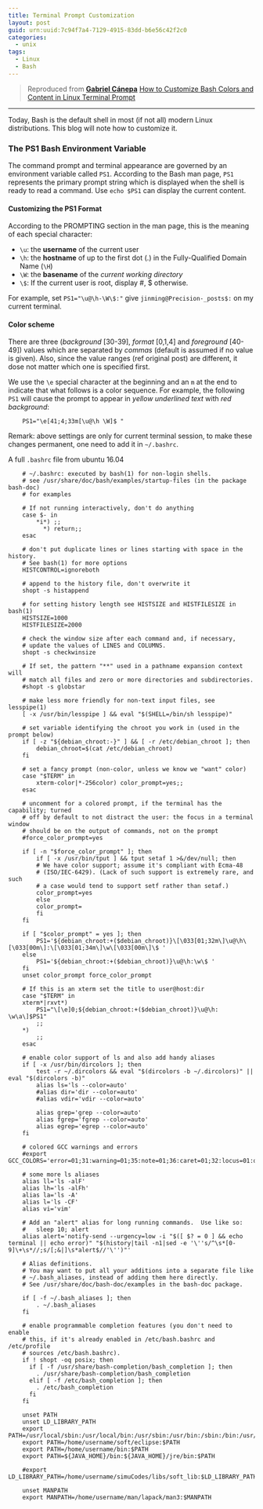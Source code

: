 ```yaml
---
title: Terminal Prompt Customization
layout: post
guid: urn:uuid:7c94f7a4-7129-4915-83dd-b6e56c42f2c0
categories:
  - unix
tags:
  - Linux
  - Bash
---
```



> Reproduced from [**Gabriel Cánepa**](http://www.tecmint.com/author/gacanepa/) [How to Customize Bash Colors and Content in Linux Terminal Prompt](http://www.tecmint.com/customize-bash-colors-terminal-prompt-linux/)


---

Today, Bash is the default shell in most (if not all) modern Linux distributions. This blog will note how to customize it.

### The PS1 Bash Environment Variable
The command prompt and terminal appearance are governed by an environment variable called `PS1`. According to the Bash man page, 
`PS1` represents the primary prompt string which is displayed when the shell is ready to read a command. Use `echo $PS1` can display 
the current content.

#### Customizing the PS1 Format
According to the PROMPTING section in the man page, this is the meaning of each special character:

- `\u`: the **username** of the current user
- `\h`: the **hostname** of up to the first dot (.) in the Fully-Qualified Domain Name (`\H`)
- `\W`: the **basename** of the *current working directory*
- `\$`: If the current user is root, display #, \$ otherwise.

For example, set `PS1="\u@\h-\W\$:"` give `jinming@Precision-_posts$:` on my current terminal.

#### Color scheme
There are three (*background* [30-39], *format* [0,1,4] and *foreground* [40-49]) values which are separated by *commas* (default is assumed
if no value is given). Also, since the value ranges (ref original post) are different, it dose not matter which one is specified 
first.

We use the `\e` special character at the beginning and an `m` at the end to indicate that what follows is a color sequence. For example, 
the following `PS1` will cause the prompt to appear in *yellow underlined text* with *red background*:

```
    PS1="\e[41;4;33m[\u@\h \W]$ "
```

Remark: above settings are only for current terminal session, to make these changes permanent, one need to add it in `~/.bashrc`.

A full `.bashrc` file from ubuntu 16.04

```
    # ~/.bashrc: executed by bash(1) for non-login shells.
    # see /usr/share/doc/bash/examples/startup-files (in the package bash-doc)
    # for examples
    
    # If not running interactively, don't do anything
    case $- in
        *i*) ;;
          *) return;;
    esac
    
    # don't put duplicate lines or lines starting with space in the history.
    # See bash(1) for more options
    HISTCONTROL=ignoreboth
    
    # append to the history file, don't overwrite it
    shopt -s histappend
    
    # for setting history length see HISTSIZE and HISTFILESIZE in bash(1)
    HISTSIZE=1000
    HISTFILESIZE=2000
    
    # check the window size after each command and, if necessary,
    # update the values of LINES and COLUMNS.
    shopt -s checkwinsize
    
    # If set, the pattern "**" used in a pathname expansion context will
    # match all files and zero or more directories and subdirectories.
    #shopt -s globstar
    
    # make less more friendly for non-text input files, see lesspipe(1)
    [ -x /usr/bin/lesspipe ] && eval "$(SHELL=/bin/sh lesspipe)"
    
    # set variable identifying the chroot you work in (used in the prompt below)
    if [ -z "${debian_chroot:-}" ] && [ -r /etc/debian_chroot ]; then
        debian_chroot=$(cat /etc/debian_chroot)
    fi
    
    # set a fancy prompt (non-color, unless we know we "want" color)
    case "$TERM" in
        xterm-color|*-256color) color_prompt=yes;;
    esac
    
    # uncomment for a colored prompt, if the terminal has the capability; turned
    # off by default to not distract the user: the focus in a terminal window
    # should be on the output of commands, not on the prompt
    #force_color_prompt=yes
    
    if [ -n "$force_color_prompt" ]; then
        if [ -x /usr/bin/tput ] && tput setaf 1 >&/dev/null; then
    	# We have color support; assume it's compliant with Ecma-48
    	# (ISO/IEC-6429). (Lack of such support is extremely rare, and such
    	# a case would tend to support setf rather than setaf.)
    	color_prompt=yes
        else
    	color_prompt=
        fi
    fi
    
    if [ "$color_prompt" = yes ]; then
        PS1='${debian_chroot:+($debian_chroot)}\[\033[01;32m\]\u@\h\[\033[00m\]:\[\033[01;34m\]\w\[\033[00m\]\$ '
    else
        PS1='${debian_chroot:+($debian_chroot)}\u@\h:\w\$ '
    fi
    unset color_prompt force_color_prompt
    
    # If this is an xterm set the title to user@host:dir
    case "$TERM" in
    xterm*|rxvt*)
        PS1="\[\e]0;${debian_chroot:+($debian_chroot)}\u@\h: \w\a\]$PS1"
        ;;
    *)
        ;;
    esac
    
    # enable color support of ls and also add handy aliases
    if [ -x /usr/bin/dircolors ]; then
        test -r ~/.dircolors && eval "$(dircolors -b ~/.dircolors)" || eval "$(dircolors -b)"
        alias ls='ls --color=auto'
        #alias dir='dir --color=auto'
        #alias vdir='vdir --color=auto'
    
        alias grep='grep --color=auto'
        alias fgrep='fgrep --color=auto'
        alias egrep='egrep --color=auto'
    fi
    
    # colored GCC warnings and errors
    #export GCC_COLORS='error=01;31:warning=01;35:note=01;36:caret=01;32:locus=01:quote=01'
    
    # some more ls aliases
    alias ll='ls -alF'
    alias lh='ls -alFh'
    alias la='ls -A'
    alias l='ls -CF'
    alias vi='vim'
    
    # Add an "alert" alias for long running commands.  Use like so:
    #   sleep 10; alert
    alias alert='notify-send --urgency=low -i "$([ $? = 0 ] && echo terminal || echo error)" "$(history|tail -n1|sed -e '\''s/^\s*[0-9]\+\s*//;s/[;&|]\s*alert$//'\'')"'
    
    # Alias definitions.
    # You may want to put all your additions into a separate file like
    # ~/.bash_aliases, instead of adding them here directly.
    # See /usr/share/doc/bash-doc/examples in the bash-doc package.
    
    if [ -f ~/.bash_aliases ]; then
        . ~/.bash_aliases
    fi
    
    # enable programmable completion features (you don't need to enable
    # this, if it's already enabled in /etc/bash.bashrc and /etc/profile
    # sources /etc/bash.bashrc).
    if ! shopt -oq posix; then
      if [ -f /usr/share/bash-completion/bash_completion ]; then
        . /usr/share/bash-completion/bash_completion
      elif [ -f /etc/bash_completion ]; then
        . /etc/bash_completion
      fi
    fi
    
    unset PATH
    unset LD_LIBRARY_PATH
    export PATH=/usr/local/sbin:/usr/local/bin:/usr/sbin:/usr/bin:/sbin:/bin:/usr/games:/usr/local/games:/snap/bin
    export PATH=/home/username/soft/eclipse:$PATH
    export PATH=/home/username/bin:$PATH
    export PATH=${JAVA_HOME}/bin:${JAVA_HOME}/jre/bin:$PATH
    
    #export LD_LIBRARY_PATH=/home/username/simuCodes/libs/soft_lib:$LD_LIBRARY_PATH
    
    unset MANPATH
    export MANPATH=/home/username/man/lapack/man3:$MANPATH
```

